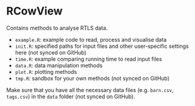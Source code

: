 # RCowView
 
Contains methods to analyse RTLS data.

- `example.R`: example code to read, process and visualise data
- `init.R`: specified paths for input files and other user-specific settings here (not synced on GitHub)
- `time.R`: example comparing running time to read input files
- `data.R`: data manipulation methods
- `plot.R`: plotting methods
- `tmp.R`: sandbox for your own methods (not synced on GitHub)

Make sure that you have all the necessary data files (e.g. `barn.csv`, `tags.csv`) in the `data` folder (not synced on GitHub).
